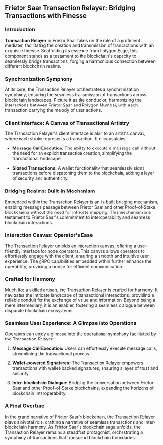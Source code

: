 ## Frietor Saar Transaction Relayer: Bridging Transactions with Finesse

### Introduction

**Transaction Relayer** in Frietor Saar takes on the role of a proficient mediator, facilitating the creation and transmission of transactions with an exquisite finesse. Scaffolding its essence from Polygon Edge, this component stands as a testament to the blockchain's capacity to seamlessly bridge transactions, forging a harmonious connection between different blockchain realms.

### Synchronization Symphony

At its core, the Transaction Relayer orchestrates a synchronization symphony, ensuring the seamless transmission of transactions across blockchain landscapes. Picture it as the conductor, harmonizing the interactions between Frietor Saar and Polygon Mumbai, with each transaction carrying the melody of user actions.

### Client Interface: A Canvas of Transactional Artistry

The Transaction Relayer's client interface is akin to an artist's canvas, where each stroke represents a transaction. It encapsulates:

- **Message Call Execution:** The ability to execute a message call without the need for an explicit transaction creation, simplifying the transactional landscape.

- **Signed Transactions:** A wallet functionality that seamlessly signs transactions before dispatching them to the blockchain, adding a layer of security and authenticity.

### Bridging Realms: Built-in Mechanism

Embedded within the Transaction Relayer is an in-built bridging mechanism, enabling message passage between Frietor Saar and other Proof-of-Stake blockchains without the need for intricate mapping. This mechanism is a testament to Frietor Saar's commitment to interoperability and seamless blockchain interactions.

### Interaction Canvas: Operator's Ease

The Transaction Relayer unfolds an interaction canvas, offering a user-friendly interface for node operators. This canvas allows operators to effortlessly engage with the client, ensuring a smooth and intuitive user experience. The gRPC capabilities embedded within further enhance the operability, providing a bridge for efficient communication.

### Crafted for Harmony

Much like a skilled artisan, the Transaction Relayer is crafted for harmony. It navigates the intricate landscape of transactional interactions, providing a reliable conduit for the exchange of value and information. Beyond being a mere intermediary, it is an enabler, fostering a seamless dialogue between disparate blockchain ecosystems.

### Seamless User Experience: A Glimpse into Operations

Operators can enjoy a glimpse into the operational symphony facilitated by the Transaction Relayer:

1. **Message Call Execution:** Users can effortlessly execute message calls, streamlining the transactional process.

2. **Wallet-powered Signatures:** The Transaction Relayer empowers transactions with wallet-backed signatures, ensuring a layer of trust and security.

3. **Inter-blockchain Dialogue:** Bridging the conversation between Frietor Saar and other Proof-of-Stake blockchains, expanding the horizons of blockchain interoperability.

### A Final Overture

In the grand narrative of Frietor Saar's blockchain, the Transaction Relayer plays a pivotal role, crafting a narrative of seamless transactions and inter-blockchain harmony. As Frietor Saar's blockchain saga unfolds, the Transaction Relayer remains a steadfast protagonist, orchestrating a symphony of transactions that transcend blockchain boundaries.